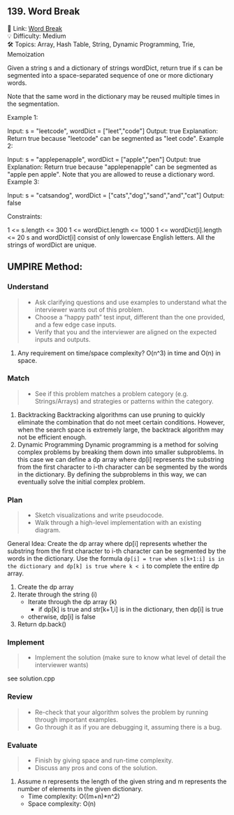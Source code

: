 ## 139. Word Break
🔗 Link: [Word Break](https://leetcode.com/problems/word-break/description/)  
💡 Difficulty: Medium  
🛠️ Topics: Array, Hash Table, String, Dynamic Programming, Trie, Memoization

Given a string s and a dictionary of strings wordDict, return true if s can be segmented into a space-separated sequence of one or more dictionary words.

Note that the same word in the dictionary may be reused multiple times in the segmentation.

 

Example 1:

Input: s = "leetcode", wordDict = ["leet","code"]
Output: true
Explanation: Return true because "leetcode" can be segmented as "leet code".
Example 2:

Input: s = "applepenapple", wordDict = ["apple","pen"]
Output: true
Explanation: Return true because "applepenapple" can be segmented as "apple pen apple".
Note that you are allowed to reuse a dictionary word.
Example 3:

Input: s = "catsandog", wordDict = ["cats","dog","sand","and","cat"]
Output: false
 

Constraints:

1 <= s.length <= 300
1 <= wordDict.length <= 1000
1 <= wordDict[i].length <= 20
s and wordDict[i] consist of only lowercase English letters.
All the strings of wordDict are unique.

## UMPIRE Method:

### Understand
> - Ask clarifying questions and use examples to understand what the interviewer wants out of this problem.
> - Choose a “happy path” test input, different than the one provided, and a few edge case inputs.
> - Verify that you and the interviewer are aligned on the expected inputs and outputs.
1. Any requirement on time/space complexity?
   O(n^3) in time and O(n) in space.
### Match
> - See if this problem matches a problem category (e.g. Strings/Arrays) and strategies or patterns within the category.
1. Backtracking
   Backtracking algorithms can use pruning to quickly eliminate the combination that do not meet certain conditions. However, when the search space is extremely large, the backtrack
   algorithm may not be efficient enough.
2. Dynamic Programming
   Dynamic programming is a method for solving complex problems by breaking them down into smaller subproblems. In this case we can define a dp array where dp[i] represents the
   substring from the first character to i-th character can be segmented by the words in the dictionary. By defining the subproblems in this way, we can eventually solve the
   initial complex problem. 
### Plan
> - Sketch visualizations and write pseudocode.
> - Walk through a high-level implementation with an existing diagram.

General Idea: Create the dp array where dp[i] represents whether the substring from the first character to i-th character can be segmented by the words in the dictionary. Use the 
formula `dp[i] = true when s[k+1:i] is in the dictionary and dp[k] is true where k < i` to complete the entire dp array.
1. Create the dp array
2. Iterate through the string (i)
   - Iterate through the dp array (k)
     - if dp[k] is true and str[k+1,i] is in the dictionary, then dp[i] is true
   - otherwise, dp[i] is false
3. Return dp.back()

### Implement
> - Implement the solution (make sure to know what level of detail the interviewer wants)  

see solution.cpp
### Review
> - Re-check that your algorithm solves the problem by running through important examples.
> - Go through it as if you are debugging it, assuming there is a bug.
### Evaluate
> - Finish by giving space and run-time complexity.
> - Discuss any pros and cons of the solution.
1. Assume n represents the length of the given string and m represents the number of elements in the given dictionary.
   - Time complexity: O((m+n)*n^2)
   - Space complexity: O(n)

